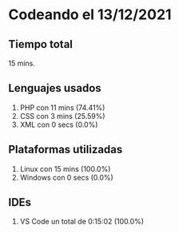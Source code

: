# Codeando el 13/12/2021

## Tiempo total
15 mins.

## Lenguajes usados
1. PHP con 11 mins (74.41%)
1. CSS con 3 mins (25.59%)
1. XML con 0 secs (0.0%)

## Plataformas utilizadas
1. Linux con 15 mins (100.0%)
1. Windows con 0 secs (0.0%)

## IDEs
1. VS Code un total de 0:15:02 (100.0%)
